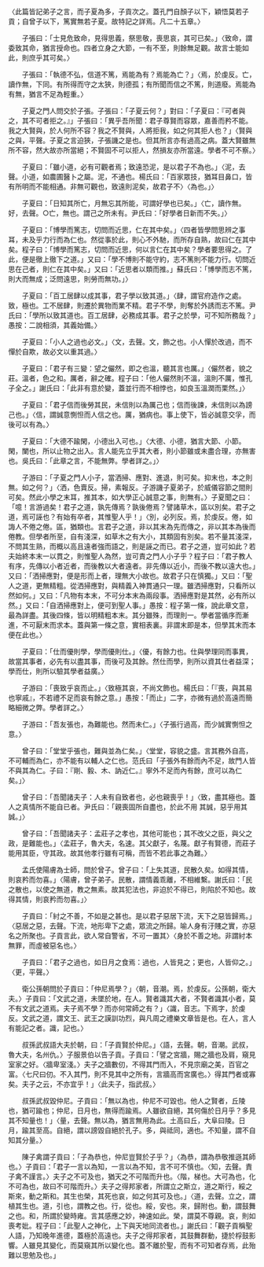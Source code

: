 〈此篇皆記弟子之言，而子夏為多，子貢次之。蓋孔門自顏子以下，穎悟莫若子貢；自曾子以下，篤實無若子夏。故特記之詳焉。凡二十五章。〉

　　子張曰：「士見危致命，見得思義，祭思敬，喪思哀，其可已矣。」〈致命，謂委致其命，猶言授命也。四者立身之大節，一有不至，則餘無足觀。故言士能如此，則庶乎其可矣。〉

　　子張曰：「執德不弘，信道不篤，焉能為有？焉能為亡？」〈焉，於虔反。亡，讀作無，下同。有所得而守之太狹，則德孤；有所聞而信之不篤，則道廢。焉能為有無，猶言不足為輕重。〉

　　子夏之門人問交於子張。子張曰：「子夏云何？」對曰：「子夏曰：『可者與之，其不可者拒之。』」子張曰：「異乎吾所聞：君子尊賢而容眾，嘉善而矜不能。我之大賢與，於人何所不容？我之不賢與，人將拒我，如之何其拒人也？」〈賢與之與，平聲。子夏之言迫狹，子張譏之是也。但其所言亦有過高之病。蓋大賢雖無所不容，然大故亦所當絕；不賢固不可以拒人，然損友亦所當遠。學者不可不察。〉

　　子夏曰：「雖小道，必有可觀者焉；致遠恐泥，是以君子不為也。」〈泥，去聲。小道，如農圃醫卜之屬。泥，不通也。楊氏曰：「百家眾技，猶耳目鼻口，皆有所明而不能相通。非無可觀也，致遠則泥矣，故君子不〉〈為也。」〉

　　子夏曰：「日知其所亡，月無忘其所能，可謂好學也已矣。」〈亡，讀作無。好，去聲。○亡，無也。謂己之所未有。尹氏曰：「好學者日新而不失。」〉

　　子夏曰：「博學而篤志，切問而近思，仁在其中矣。」〈四者皆學問思辨之事耳，未及乎力行而為仁也。然從事於此，則心不外馳，而所存自熟，故曰仁在其中矣。程子曰：「博學而篤志，切問而近思，何以言仁在其中矣？學者要思得之。了此，便是徹上徹下之道。」又曰：「學不博則不能守約，志不篤則不能力行。切問近思在己者，則仁在其中矣。」又曰：「近思者以類而推。」蘇氏曰：「博學而志不篤，則大而無成；泛問遠思，則勞而無功。」〉

　　子夏曰：「百工居肆以成其事，君子學以致其道。」〈肆，謂官府造作之處。致，極也。工不居肆，則遷於異物而業不精。君子不學，則奪於外誘而志不篤。尹氏曰：「學所以致其道也。百工居肆，必務成其事。君子之於學，可不知所務哉？」愚按：二說相須，其義始備。〉

　　子夏曰：「小人之過也必文。」〈文，去聲。文，飾之也。小人憚於改過，而不憚於自欺，故必文以重其過。〉

　　子夏曰：「君子有三變：望之儼然，即之也溫，聽其言也厲。」〈儼然者，貌之莊。溫者，色之和。厲者，辭之確。程子曰：「他人儼然則不溫，溫則不厲，惟孔子全之。」謝氏曰：「此非有意於變，蓋並行而不相悖也，如良玉溫潤而栗然。」〉

　　子夏曰：「君子信而後勞其民，未信則以為厲己也；信而後諫，未信則以為謗己也。」〈信，謂誠意惻怛而人信之也。厲，猶病也。事上使下，皆必誠意交孚，而後可以有為。〉

　　子夏曰：「大德不踰閑，小德出入可也。」〈大德、小德，猶言大節、小節。閑，闌也，所以止物之出入。言人能先立乎其大者，則小節雖或未盡合理，亦無害也。吳氏曰：「此章之言，不能無弊。學者詳之。」〉

　　子游曰：「子夏之門人小子，當洒掃、應對、進退，則可矣。抑末也，本之則無。如之何？」〈洒，色賣反。掃，素報反。子游譏子夏弟子，於威儀容節之間則可矣。然此小學之末耳，推其本，如大學正心誠意之事，則無有。〉子夏聞之曰：「噫！言游過矣！君子之道，孰先傳焉？孰後倦焉？譬諸草木，區以別矣。君子之道，焉可誣也？有始有卒者，其惟聖人乎！」〈別，必列反。焉，於虔反。倦，如誨人不倦之倦。區，猶類也。言君子之道，非以其末為先而傳之，非以其本為後而倦教。但學者所至，自有淺深，如草木之有大小，其類固有別矣。若不量其淺深，不問其生熟，而概以高且遠者強而語之，則是誣之而已。君子之道，豈可如此？若夫始終本末一以貫之，則惟聖人為然，豈可責之門人小子乎？程子曰：「君子教人有序，先傳以小者近者，而後教以大者遠者。非先傳以近小，而後不教以遠大也。」又曰：「洒掃應對，便是形而上者，理無大小故也。故君子只在慎獨。」又曰：「聖人之道，更無精粗。從洒掃應對，與精義入神貫通只一理。雖洒掃應對，只看所以然如何。」又曰：「凡物有本末，不可分本末為兩段事。洒掃應對是其然，必有所以然。」又曰：「自洒掃應對上，便可到聖人事。」愚按：程子第一條，說此章文意，最為詳盡。其後四條，皆以明精粗本末。其分雖殊，而理則一。學者當循序而漸進，不可厭末而求本。蓋與第一條之意，實相表裏。非謂末即是本，但學其末而本便在此也。〉

　　子夏曰：「仕而優則學，學而優則仕。」〈優，有餘力也。仕與學理同而事異，故當其事者，必先有以盡其事，而後可及其餘。然仕而學，則所以資其仕者益深；學而仕，則所以驗其學者益廣。〉

　　子游曰：「喪致乎哀而止。」〈致極其哀，不尚文飾也。楊氏曰：「『喪，與其易也寧戚』，不若禮不足而哀有餘之意。」愚按：「而止」二字，亦微有過於高遠而簡略細微之弊。學者詳之。〉

　　子游曰：「吾友張也，為難能也。然而未仁。」〈子張行過高，而少誠實惻怛之意。〉

　　曾子曰：「堂堂乎張也，難與並為仁矣。」〈堂堂，容貌之盛。言其務外自高，不可輔而為仁，亦不能有以輔人之仁也。范氏曰「子張外有餘而內不足，故門人皆不與其為仁。子曰：『剛、毅、木、訥近仁。』寧外不足而內有餘，庶可以為仁矣。」〉

　　曾子曰：「吾聞諸夫子：人未有自致者也，必也親喪乎！」〈致，盡其極也。蓋人之真情所不能自已者。尹氏曰：「親喪固所自盡也，於此不用 其誠，惡乎用其誠。」〉

　　曾子曰：「吾聞諸夫子：孟莊子之孝也，其他可能也；其不改父之臣，與父之政，是難能也。」〈孟莊子，魯大夫，名速。其父獻子，名蔑。獻子有賢德，而莊子能用其臣，守其政。故其他孝行雖有可稱，而皆不若此事之為難。〉

　　孟氏使陽膚為士師，問於曾子。曾子曰：「上失其道，民散久矣。如得其情，則哀矜而勿喜。」〈陽膚，曾子弟子。民散，謂情義乖離，不相維繫。謝氏曰：「民之散也，以使之無道，教之無素。故其犯法也，非迫於不得已，則陷於不知也。故得其情，則哀矜而勿喜。」〉

　　子貢曰：「紂之不善，不如是之甚也。是以君子惡居下流，天下之惡皆歸焉。」〈惡居之惡，去聲。下流，地形卑下之處，眾流之所歸。喻人身有汙賤之實，亦惡名之所聚也。子貢言此，欲人常自警省，不可一置其〉〈身於不善之地。非謂紂本無罪，而虛被惡名也。〉

　　子貢曰：「君子之過也，如日月之食焉：過也，人皆見之；更也，人皆仰之。」〈更，平聲。〉

　　衛公孫朝問於子貢曰：「仲尼焉學？」〈朝，音潮。焉，於虔反。公孫朝，衛大夫。〉子貢曰：「文武之道，未墜於地，在人。賢者識其大者，不賢者識其小者，莫不有文武之道焉。夫子焉不學？而亦何常師之有？」〈識，音志。下焉字，於虔反。文武之道，謂文王、武王之謨訓功烈，與凡周之禮樂文章皆是也。在人，言人有能記之者。識，記也。〉

　　叔孫武叔語大夫於朝，曰：「子貢賢於仲尼。」〈語，去聲。朝，音潮。武叔，魯大夫，名州仇。〉子服景伯以告子貢。子貢曰：「譬之宮牆，賜之牆也及肩，窺見室家之好。〈牆卑室淺。〉夫子之牆數仞，不得其門而入，不見宗廟之美，百官之富。〈七尺曰仞。不入其門，則不見其中之所有，言牆高而宮廣也。〉得其門者或寡矣。夫子之云，不亦宜乎！」〈此夫子，指武叔。〉

　　叔孫武叔毀仲尼。子貢曰：「無以為也，仲尼不可毀也。他人之賢者，丘陵也，猶可踰也；仲尼，日月也，無得而踰焉。人雖欲自絕，其何傷於日月乎？多見其不知量也！」〈量，去聲。無以為，猶言無用為此。土高曰丘，大阜曰陵。日月，踰其至高。自絕，謂以謗毀自絕於孔子。多，與祗同，適也。不知量，謂不自知其分量。〉

　　陳子禽謂子貢曰：「子為恭也，仲尼豈賢於子乎？」〈為恭，謂為恭敬推遜其師也。〉子貢曰：「君子一言以為知，一言以為不知，言不可不慎也。〈知，去聲。責子禽不謹言。〉夫子之不可及也，猶天之不可階而升也。〈階，梯也。大可為也，化不可為也，故曰不可階而升。〉夫子之得邦家者，所謂立之斯立，道之斯行，綏之斯來，動之斯和。其生也榮，其死也哀，如之何其可及也。」〈道，去聲。立之，謂植其生也。道，引也，謂教之也。行，從也。綏，安也。來，歸附也。動，謂鼓舞之也。和，所謂於變時雍。言其感應之妙，神速如此。榮，謂莫不尊親。哀，則如喪考妣。程子曰：「此聖人之神化，上下與天地同流者也。」謝氏曰：「觀子貢稱聖人語，乃知晚年進德，蓋極於高遠也。夫子之得邦家者，其鼓舞群動，捷於桴鼓影響。人雖見其變化，而莫窺其所以變化也。蓋不離於聖，而有不可知者存焉，此殆難以思勉及也。」
